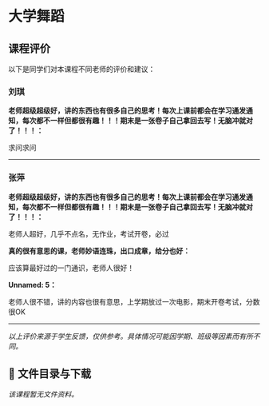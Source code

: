 # 大学舞蹈

## 课程评价

以下是同学们对本课程不同老师的评价和建议：

### 刘琪

**老师超级超级好，讲的东西也有很多自己的思考！每次上课前都会在学习通发通知，每次都不一样但都很有趣！！！期末是一张卷子自己拿回去写！无脑冲就对了！！！：**

求问求问

---

### 张萍

**老师超级超级好，讲的东西也有很多自己的思考！每次上课前都会在学习通发通知，每次都不一样但都很有趣！！！期末是一张卷子自己拿回去写！无脑冲就对了！！！：**

老师人超好，几乎不点名，无作业，考试开卷，必过

**真的很有意思的课，老师妙语连珠，出口成章，给分也好：**

应该算最好过的一门通识，老师人很好！

**Unnamed: 5：**

老师人很不错，讲的内容也很有意思，上学期放过一次电影，期末开卷考试，分数很OK

---

*以上评价来源于学生反馈，仅供参考。具体情况可能因学期、班级等因素而有所不同。*
## 📄 文件目录与下载

_该课程暂无文件资料。_
